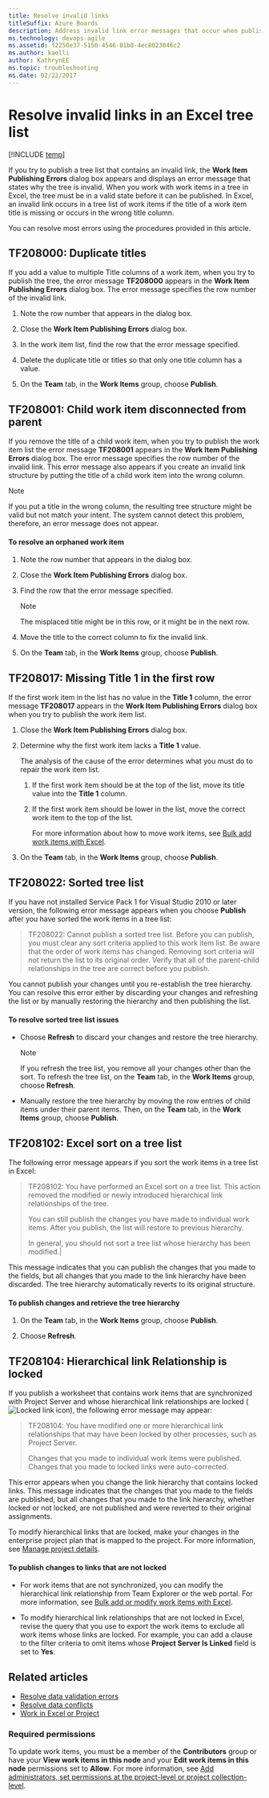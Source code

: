 ```yaml
---
title: Resolve invalid links
titleSuffix: Azure Boards
description: Address invalid link error messages that occur when publishing an Excel tree list to Azure Boards, Azure DevOps, & Team Foundation Server  
ms.technology: devops-agile
ms.assetid: f2250e37-5150-4546-81b8-4ec8023046c2
ms.author: kaelli
author: KathrynEE
ms.topic: troubleshooting
ms.date: 02/22/2017  
---
```


# Resolve invalid links in an Excel tree list

[!INCLUDE [temp](../../includes/version-vsts-tfs-all-versions.md)]

If you try to publish a tree list that contains an invalid link, the **Work Item Publishing Errors** dialog box appears and displays an error message that states why the tree is invalid. When you work with work items in a tree in Excel, the tree must be in a valid state before it can be published. In Excel, an invalid link occurs in a tree list of work items if the title of a work item title is missing or occurs in the wrong title column.

You can resolve most errors using the procedures provided in this article.

<a name="tf208000"></a>

## TF208000: Duplicate titles

If you add a value to multiple Title columns of a work item, when you try to publish the tree, the error message **TF208000** appears in the **Work Item Publishing Errors** dialog box. The error message specifies the row number of the invalid link.

1.  Note the row number that appears in the dialog box.

2.  Close the **Work Item Publishing Errors** dialog box.

3.  In the work item list, find the row that the error message specified.

4.  Delete the duplicate title or titles so that only one title column has a value.

5.  On the **Team** tab, in the **Work Items** group, choose **Publish**.

<a name="TF208001"></a>

## TF208001: Child work item disconnected from parent

If you remove the title of a child work item, when you try to publish the work item list the error message **TF208001** appears in the **Work Item Publishing Errors** dialog box. The error message specifies the row number of the invalid link. This error message also appears if you create an invalid link structure by putting the title of a child work item into the wrong column.

> [!NOTE]  
>  If you put a title in the wrong column, the resulting tree structure might be valid but not match your intent. The system cannot detect this problem, therefore, an error message does not appear.

#### To resolve an orphaned work item

1.  Note the row number that appears in the dialog box.

2.  Close the **Work Item Publishing Errors** dialog box.

3.  Find the row that the error message specified.

    > [!NOTE]  
    >  The misplaced title might be in this row, or it might be in the next row.

4.  Move the title to the correct column to fix the invalid link.

5.  On the **Team** tab, in the **Work Items** group, choose **Publish**.

<a name="tf208017"></a>

## TF208017: Missing Title 1 in the first row

If the first work item in the list has no value in the **Title 1** column, the error message **TF208017** appears in the **Work Item Publishing Errors** dialog box when you try to publish the work item list.

1.  Close the **Work Item Publishing Errors** dialog box.

2.  Determine why the first work item lacks a **Title 1** value.

    The analysis of the cause of the error determines what you must do to repair the work item list.

    1.  If the first work item should be at the top of the list, move its title value into the **Title 1** column.

    2.  If the first work item should be lower in the list, move the correct work item to the top of the list.

        For more information about how to move work items, see [Bulk add work items with Excel](https://msdn.microsoft.com/67595fec-a872-43e3-b934-9dd1a766218c).

3.  On the **Team** tab, in the **Work Items** group, choose **Publish**.

<a name="tf208022"></a>

## TF208022: Sorted tree list

If you have not installed Service Pack 1 for Visual Studio 2010 or later version, the following error message appears when you choose **Publish** after you have sorted the work items in a tree list:

> TF208022: Cannot publish a sorted tree list. Before you can publish, you must clear any sort criteria applied to this work item list. Be aware that the order of work items has changed. Removing sort criteria will not return the list to its original order. Verify that all of the parent-child relationships in the tree are correct before you publish.

You cannot publish your changes until you re-establish the tree hierarchy. You can resolve this error either by discarding your changes and refreshing the list or by manually restoring the hierarchy and then publishing the list.

#### To resolve sorted tree list issues

* Choose **Refresh** to discard your changes and restore the tree hierarchy.

  > [!NOTE]
  > If you refresh the tree list, you remove all your changes other than the sort. To refresh the tree list, on the **Team** tab, in the **Work Items** group, choose **Refresh**.

* Manually restore the tree hierarchy by moving the row entries of child items under their parent items. Then, on the **Team** tab, in the **Work Items** group, choose **Publish**.

<a name="tf208102"></a>

## TF208102: Excel sort on a tree list

The following error message appears if you sort the work items in a tree list in Excel:

> TF208102: You have performed an Excel sort on a tree list. This action removed the modified or newly introduced hierarchical link relationships of the tree.
>
> You can still publish the changes you have made to individual work items. After you publish, the list will restore to previous hierarchy.
>
> In general, you should not sort a tree list whose hierarchy has been modified.|

This message indicates that you can publish the changes that you made to the fields, but all changes that you made to the link hierarchy have been discarded. The tree hierarchy automatically reverts to its original structure.

#### To publish changes and retrieve the tree hierarchy

1.  On the **Team** tab, in the **Work Items** group, choose **Publish**.

2.  Choose **Refresh**.

<a name="tf208104"></a>

## TF208104: Hierarchical link Relationship is locked

If you publish a worksheet that contains work items that are synchronized with Project Server and whose hierarchical link relationships are locked (![Locked link icon](media/icon_lockedlink.png "Icon_lockedLink")), the following error message may appear:

> TF208104: You have modified one or more hierarchical link relationships that may have been locked by other processes, such as Project Server.
>
> Changes that you made to individual work items were published. Changes that you made to locked links were auto-corrected.

This error appears when you change the link hierarchy that contains locked links. This message indicates that the changes that you made to the fields are published, but all changes that you made to the link hierarchy, whether locked or not locked, are not published and were reverted to their original assignments.

To modify hierarchical links that are locked, make your changes in the enterprise project plan that is mapped to the project. For more information, see [Manage project details](../../../reference/tfs-ps-sync/manage-project-details.md).

#### To publish changes to links that are not locked

* For work items that are not synchronized, you can modify the hierarchical link relationship from Team Explorer or the web portal. For more information, see [Bulk add or modify work items with Excel](bulk-add-modify-work-items-excel.md).

* To modify hierarchical link relationships that are not locked in Excel, revise the query that you use to export the work items to exclude all work items whose links are locked. For example, you can add a clause to the filter criteria to omit items whose **Project Server Is Linked** field is set to **Yes**.

## Related articles

* [Resolve data validation errors](resolve-excel-data-validation-errors.md)
* [Resolve data conflicts](resolve-excel-data-conflicts-publish-refresh.md)
* [Work in Excel or Project](track-work.md)

### Required permissions

To update work items, you must be a member of the **Contributors** group or have your **View work items in this node** and your **Edit work items in this node** permissions set to **Allow**. For more information, see [Add administrators, set permissions at the project-level or project collection-level](../../../organizations/security/set-project-collection-level-permissions.md).
